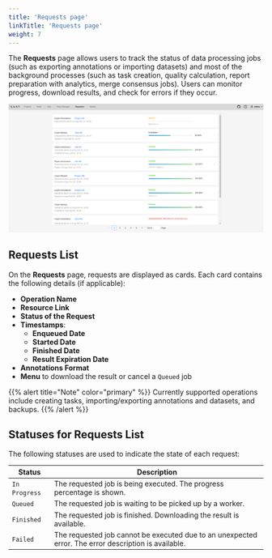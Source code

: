 ```yaml
---
title: 'Requests page'
linkTitle: 'Requests page'
weight: 7
---
```


The **Requests** page allows users to track the status of data processing jobs (such as exporting annotations
or importing datasets) and most of the background processes (such as task creation, quality calculation,
report preparation with analytics, merge consensus jobs).
Users can monitor progress, download results, and check for errors if they occur.

![Requests page](/images/requests_page.png)

## Requests List

On the **Requests** page, requests are displayed as cards. Each card contains the following details (if applicable):
- **Operation Name**
- **Resource Link**
- **Status of the Request**
- **Timestamps**:
  - **Enqueued Date**
  - **Started Date**
  - **Finished Date**
  - **Result Expiration Date**
- **Annotations Format**
- **Menu** to download the result or cancel a `Queued` job

{{% alert title="Note" color="primary" %}}
Currently supported operations include creating tasks, importing/exporting annotations and datasets, and backups.
{{% /alert %}}

## Statuses for Requests List

The following statuses are used to indicate the state of each request:

| Status        | Description                                                                 |
| ------------- | --------------------------------------------------------------------------- |
| `In Progress` | The requested job is being executed. The progress percentage is shown.      |
| `Queued`      | The requested job is waiting to be picked up by a worker.                   |
| `Finished`    | The requested job is finished. Downloading the result is available.         |
| `Failed`      | The requested job cannot be executed due to an unexpected error. The error description is available. |
